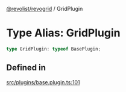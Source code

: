 [@revolist/revogrid](README.md) / GridPlugin

# Type Alias: GridPlugin

```ts
type GridPlugin: typeof BasePlugin;
```

## Defined in

[src/plugins/base.plugin.ts:101](https://github.com/revolist/revogrid/blob/339b58d64f0e4822db63d040318421d77ef85671/src/plugins/base.plugin.ts#L101)
